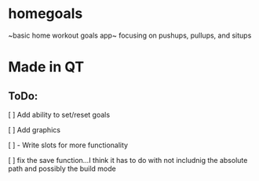 # homegoals

~basic home workout goals app~
focusing on pushups, pullups, and situps

# Made in QT

## ToDo:

[ ] Add ability to set/reset goals

[ ] Add graphics

[ ] - Write slots for more functionality

[ ] fix the save function...I think it has to do with not includnig the absolute path and possibly the build mode